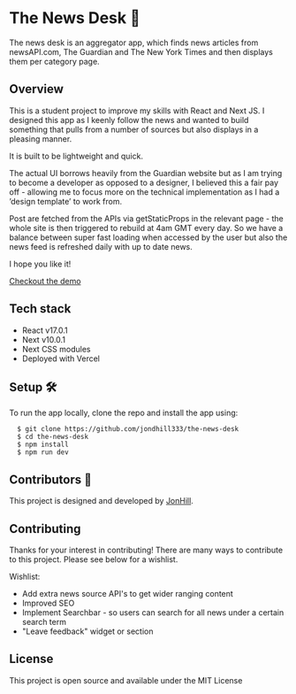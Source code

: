 # The News Desk :newspaper:

The news desk is an aggregator app, which finds news articles from newsAPI.com, The Guardian and The New York Times and then displays them per category page.

## Overview

This is a student project to improve my skills with React and Next JS. I designed this app as I keenly follow the news and wanted to build something that pulls from a number of sources but also displays in a pleasing manner.

It is built to be lightweight and quick.

The actual UI borrows heavily from the Guardian website but as I am trying to become a developer as opposed to a designer, I believed this a fair pay off - allowing me to focus more on the technical implementation as I had a ’design template’ to work from.

Post are fetched from the APIs via getStaticProps in the relevant page - the whole site is then triggered to rebuild at 4am GMT every day. So we have a balance between super fast loading when accessed by the user but also the news feed is refreshed daily with up to date news.

I hope you like it!

[Checkout the demo](https://calendar-geckos-05.herokuapp.com/)

## Tech stack

- React v17.0.1
- Next v10.0.1
- Next CSS modules
- Deployed with Vercel

## Setup :hammer_and_wrench:

To run the app locally, clone the repo and install the app using:

```
  $ git clone https://github.com/jondhill333/the-news-desk
  $ cd the-news-desk
  $ npm install
  $ npm run dev
```

## Contributors :sparkler:

This project is designed and developed by [JonHill](https://github.com/jondhill333).

## Contributing

Thanks for your interest in contributing! There are many ways to contribute to this project. Please see below for a wishlist.

Wishlist:

- Add extra news source API's to get wider ranging content
- Improved SEO
- Implement Searchbar - so users can search for all news under a certain search term
- "Leave feedback" widget or section

## License

This project is open source and available under the MIT License
